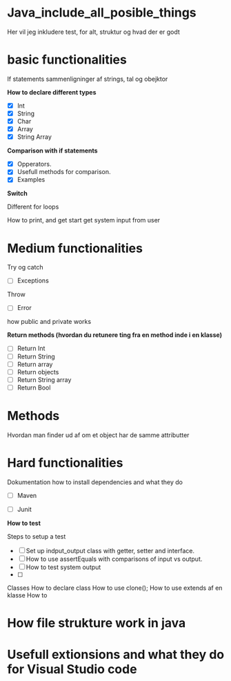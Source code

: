 # Java_include_all_posible_things



 Her vil jeg inkludere test, for alt, struktur og hvad der er godt




# basic functionalities
If statements sammenligninger af strings, tal og obejktor


**How to declare different types**
- [x] Int
- [x] String
- [x] Char
- [x] Array
- [x] String Array

**Comparison with if statements**

- [x] Opperators.
- [x] Usefull methods for comparison.
- [x] Examples

**Switch**

Different for loops



How to print, and get start get system input from user
 # Medium functionalities
 Try og catch
- [ ] Exceptions

Throw 
- [ ] Error


how public and private works



**Return methods (hvordan du retunere ting fra en method inde i en klasse)**
- [ ] Return Int
- [ ] Return String
- [ ] Return array
- [ ] Return objects
- [ ] Return String array
- [ ] Return Bool

# Methods 






Hvordan man finder ud af om et object har de samme attributter

# Hard functionalities


Dokumentation how to install dependencies and what they do
- [ ] Maven
- [ ] Junit


**How to test**

Steps to setup a test 
- [ ] Set up indput_output class with getter, setter and interface.
- [ ] How to use assertEquals with comparisons of input vs output.
- [ ] How to test system output
- [ ] 




Classes
How to declare class
How to use clone();
How to use extends af en klasse
How to 




# How file strukture work in java






# Usefull  extionsions and what they do for Visual Studio code










